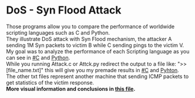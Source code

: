 # DoS - Syn Flood Attack
Those programs allow you to compare the performance of worldwide scripting languages such as C and Python.<br/>
They illustrate DoS attack with Syn Flood mechanism, the attacker A sending 1M Syn packets to victim B while C sending pings to the victim V.<br/>
My goal was to analyze the performance of each Scripting language as you can see in [#C](syn_pkts_c.png) and [Python](syn_pkts_p.png).<br/>
While you running Attack.c or Attck.py redirect the output to a file like: ">>[file_name.txt]" this will give you my premade results in [#C](syns_results_c.txt) and [Pyhton](syns_results_p.txt).<br/>
The other txt files represent another machine that sending ICMP packets to get statistics of the victim response.<br/>
**More visual information and conclusions in [this file](DoS.pdf).**
